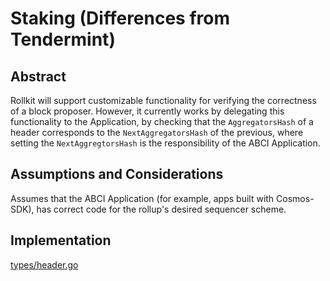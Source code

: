 # Staking (Differences from Tendermint)

## Abstract
Rollkit will support customizable functionality for verifying the correctness of a block proposer. However, it currently works by delegating this functionality to the Application, by checking that the `AggregatorsHash` of a header corresponds to the `NextAggregatorsHash` of the previous, where setting the `NextAggregtorsHash` is the responsibility of the ABCI Application.

## Assumptions and Considerations
Assumes that the ABCI Application (for example, apps built with Cosmos-SDK), has correct code for the rollup's desired sequencer scheme.

## Implementation

[types/header.go](https://github.com/rollkit/rollkit/blob/main/types/header.go#L86)